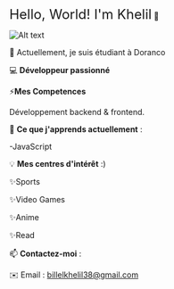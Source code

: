  <span style="font-size: 24px;">Hello, World! I'm Khelil</span> 👋

![Alt text](https://media1.tenor.com/m/i04KP9adlJ4AAAAd/choso-choso-jjk.gif)

🔭 Actuellement, je suis étudiant à Doranco

💻 **Développeur passionné** 

⚡**Mes Competences** 

Développement backend & frontend.


🌱 **Ce que j'apprends actuellement** :

-JavaScript

💡 **Mes centres d'intérêt** :)

✨Sports                                                

✨Video Games

✨Anime

✨Read


📫 **Contactez-moi** :

✉️ Email : billelkhelil38@gmail.com

<!--
**billel2301/billel2301** is a ✨ _special_ ✨ repository because its `README.md` (this file) appears on your GitHub profile.

Here are some ideas to get you started:

- 🔭 I’m currently working on ...
- 🌱 I’m currently learning ...
- 👯 I’m looking to collaborate on ...
- 🤔 I’m looking for help with ...
- 💬 Ask me about ...
- 📫 How to reach me: ...
- 😄 Pronouns: ...
- ⚡ Fun fact: ...
-->
